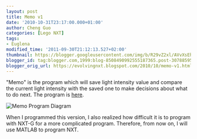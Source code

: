 ```yaml
---
layout: post
title: Memo v1
date: '2010-10-31T23:17:00.000+01:00'
author: Cheng Guo
categories: [Lego NXT]
tags:
- Euglena
modified_time: '2011-09-30T21:12:13.527+02:00'
thumbnail: https://blogger.googleusercontent.com/img/b/R29vZ2xl/AVvXsEhyegsVDaptUMZWVihE2P1cKe5ZxI-TmJc3_qOehdVdNhwPjaoQGan77DJSt3Xxqk4_daWUoD3LcOFbiglv5JgX2F9R0zmYSvgw6cTbUJqt52XV_c1BRxRIjb62uCZre2K1rKp6HsGMig/s72-c/memo-v1d.png
blogger_id: tag:blogger.com,1999:blog-8508490992555187365.post-307885951785191200
blogger_orig_url: https://evolvingnxt.blogspot.com/2010/10/memo-v1.html
---
```


"Memo" is the program which will save light intensity value and compare the current light intensity with the saved one to make decisions about what to do next. The program is [here](https://code.google.com/p/evolvingnxt/downloads/detail?name=Memo%20v1.rbt&amp;can=2&amp;q=).

![Memo Program Diagram](https://blogger.googleusercontent.com/img/b/R29vZ2xl/AVvXsEhyegsVDaptUMZWVihE2P1cKe5ZxI-TmJc3_qOehdVdNhwPjaoQGan77DJSt3Xxqk4_daWUoD3LcOFbiglv5JgX2F9R0zmYSvgw6cTbUJqt52XV_c1BRxRIjb62uCZre2K1rKp6HsGMig/s640/memo-v1d.png)

When I programmed this version, I also realized how difficult it is to program with NXT-G for a more complicated program. Therefore, from now on, I will use MATLAB to program NXT.
